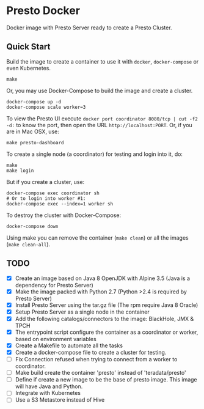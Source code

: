 # Presto Docker

Docker image with Presto Server ready to create a Presto Cluster.

## Quick Start

Build the image to create a container to use it with `docker`, `docker-compose` or even Kubernetes.

    make

Or, you may use Docker-Compose to build the image and create a cluster.

    docker-compose up -d
  	docker-compose scale worker=3

To view the Presto UI execute `docker port coordinator 8080/tcp | cut -f2 -d:` to know the port, then open the URL `http://localhost:PORT`. Or, if you are in Mac OSX, use:

    make presto-dashboard

To create a single node (a coordinator) for testing and login into it, do:

    make
    make login

But if you create a cluster, use:

    docker-compose exec coordinator sh
    # Or to login into worker #1:
    docker-compose exec --index=1 worker sh

To destroy the cluster with Docker-Compose:

    docker-compose down

Using make you can remove the container (`make clean`) or all the images (`make clean-all`).

## TODO

- [X] Create an image based on Java 8 OpenJDK with Alpine 3.5 (Java is a dependency for Presto Server)
- [X] Make the image packed with Python 2.7 (Python >2.4 is required by Presto Server)
- [X] Install Presto Server using the tar.gz file (The rpm require Java 8 Oracle)
- [X] Setup Presto Server as a single node in the container
- [X] Add the following catalogs/connectors to the image: BlackHole, JMX & TPCH
- [X] The entrypoint script configure the container as a coordinator or worker, based on environment variables
- [X] Create a Makefile to automate all the tasks
- [X] Create a docker-compose file to create a cluster for testing.
- [ ] Fix Connection refused when trying to connect from a worker to coordinator.
- [ ] Make build create the container 'presto' instead of 'teradata/presto'
- [ ] Define if create a new image to be the base of presto image. This image will have Java and Python.
- [ ] Integrate with Kubernetes
- [ ] Use a S3 Metastore instead of Hive
